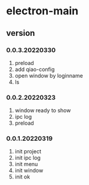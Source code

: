 # electron-main

## version
### 0.0.3.20220330
1. preload
2. add qiao-config
3. open window by loginname
4. ls

### 0.0.2.20220323
1. window ready to show
2. ipc log
3. preload

### 0.0.1.20220319
1. init project
2. init ipc log
3. init menu
4. init window
5. init ok
